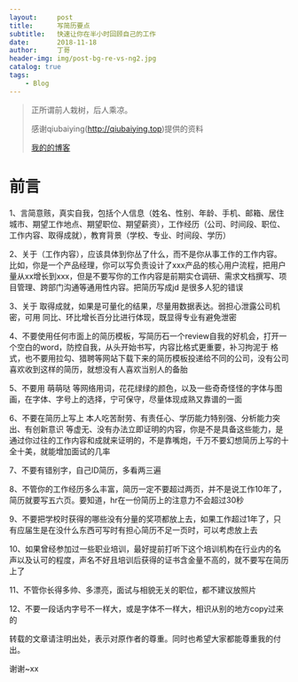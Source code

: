 ```yaml
---
layout:     post
title:      写简历要点
subtitle:   快速让你在半小时回顾自己的工作
date:       2018-11-18
author:     丁哥
header-img: img/post-bg-re-vs-ng2.jpg
catalog: true
tags:
    - Blog
---
```


> 正所谓前人栽树，后人乘凉。
> 
> 感谢qiubaiying(http://qiubaiying.top)提供的资料
> 
> [我的的博客](oding-Cx.github.io)

# 前言
1、言简意赅，真实自我，包括个人信息（姓名、性别、年龄、手机、邮箱、居住城市、期望工作地点、期望职位、期望薪资），工作经历（公司、时间段、职位、工作内容、取得成就），教育背景（学校、专业、时间段、学历）

2、关于（工作内容），应该具体到你丛了什么，而不是你从事工作的工作内容。比如，你是一个产品经理，你可以写负责设计了xxx产品的核心用户流程，把用户量从xx增长到xxx，但是不要写你的工作内容是前期实仓调研、需求文档撰写、项目管理、跨部门沟通等通用性内容。把简历写成jd 是很多人犯的错误

3、关于 取得成就，如果是可量化的结果，尽量用数据表达。弱担心泄露公司机密，可用 同比、环比增长百分比进行体现，既显得专业有避免泄密

4、不要使用任何市面上的简历模板，写简历石一个review自我的好机会，打开一个空白的word，防控自我，从头开始书写，内容比格式更重要，补习拘泥于 格式，也不要用拉勾、猎聘等网站下载下来的简历模板投递给不同的公司，没有公司喜欢收到这样的简历，就想没有人喜欢当别人的备胎

5、不要用 萌萌哒 等网络用词，花花绿绿的颜色，以及一些奇奇怪怪的字体与图画，在字体、字号上的选择，宁可保守，尽量体现成熟又靠谱的一面

6、不要在简历上写上 本人吃苦耐劳、有责任心、学历能力特别强、分析能力突出、有创新意识 等虚无、没有办法立即证明的内容，你是不是具备这些能力，是通过你过往的工作内容和成就来证明的，不是靠嘴炮，千万不要幻想简历上写的十全十美，就能增加面试的几率

7、不要有错别字，自己ID简历，多看两三遍

8、不管你的工作经历多么丰富，简历一定不要超过两页，并不是说工作10年了，简历就要写五六页。要知道，hr在一份简历上的注意力不会超过30秒

9、不要把学校时获得的哪些没有分量的奖项都放上去，如果工作超过1年了，只有应届生是在没什么东西可写时有担心简历不足一页时，可以考虑放上去

10、如果曾经参加过一些职业培训，最好提前打听下这个培训机构在行业内的名声以及认可的程度，声名不好且培训后获得的证书含金量不高的，就不要写在简历上了

11、不管你长得多帅、多漂亮，面试与相貌无关的职位，都不建议放照片

12、不要一段话内字号不一样大，或是字体不一样大，相识从别的地方copy过来的

转载的文章请注明出处，表示对原作者的尊重。同时也希望大家都能尊重我的付出。

谢谢~xx
